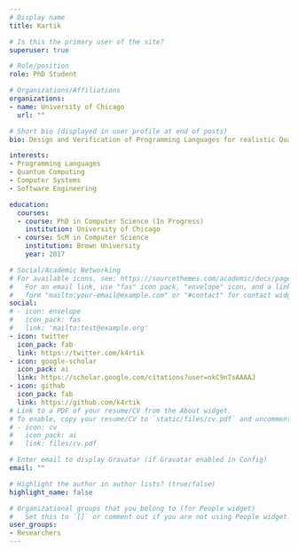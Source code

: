 ```yaml
---
# Display name
title: Kartik

# Is this the primary user of the site?
superuser: true

# Role/position
role: PhD Student

# Organizations/Affiliations
organizations:
- name: University of Chicago
  url: ""

# Short bio (displayed in user profile at end of posts)
bio: Design and Verification of Programming Languages for realistic Quantum Computing.

interests:
- Programming Languages
- Quantum Computing
- Computer Systems
- Software Engineering

education:
  courses:
  - course: PhD in Computer Science (In Progress)
    institution: University of Chicago
  - course: ScM in Computer Science
    institution: Brown University
    year: 2017

# Social/Academic Networking
# For available icons, see: https://sourcethemes.com/academic/docs/page-builder/#icons
#   For an email link, use "fas" icon pack, "envelope" icon, and a link in the
#   form "mailto:your-email@example.com" or "#contact" for contact widget.
social:
# - icon: envelope
#   icon_pack: fas
#   link: 'mailto:test@example.org'
- icon: twitter
  icon_pack: fab
  link: https://twitter.com/k4rtik
- icon: google-scholar
  icon_pack: ai
  link: https://scholar.google.com/citations?user=nkC9nTsAAAAJ
- icon: github
  icon_pack: fab
  link: https://github.com/k4rtik
# Link to a PDF of your resume/CV from the About widget.
# To enable, copy your resume/CV to `static/files/cv.pdf` and uncomment the lines below.
# - icon: cv
#   icon_pack: ai
#   link: files/cv.pdf

# Enter email to display Gravatar (if Gravatar enabled in Config)
email: ""

# Highlight the author in author lists? (true/false)
highlight_name: false

# Organizational groups that you belong to (for People widget)
#   Set this to `[]` or comment out if you are not using People widget.
user_groups:
- Researchers
---
```


